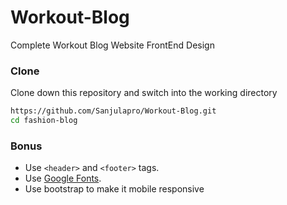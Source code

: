 # Workout-Blog
Complete Workout Blog Website FrontEnd Design 

### Clone
Clone down this repository and switch into the working directory
```sh
https://github.com/Sanjulapro/Workout-Blog.git
cd fashion-blog
```

### Bonus
- Use `<header>` and `<footer>` tags.
- Use [Google Fonts](https://fonts.google.com/).
- Use bootstrap to make it mobile responsive
